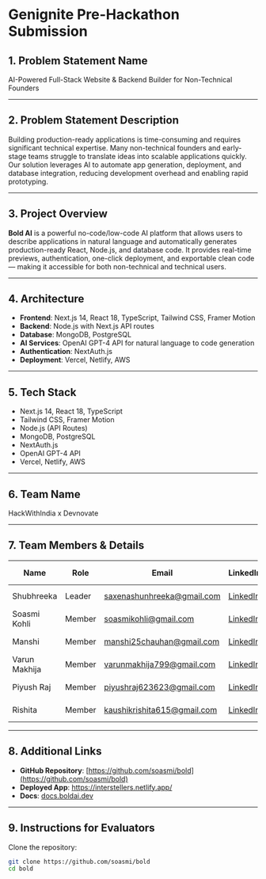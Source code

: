 # Genignite Pre-Hackathon Submission

## 1. Problem Statement Name
AI-Powered Full-Stack Website & Backend Builder for Non-Technical Founders

---

## 2. Problem Statement Description
Building production-ready applications is time-consuming and requires significant technical expertise. Many non-technical founders and early-stage teams struggle to translate ideas into scalable applications quickly. Our solution leverages AI to automate app generation, deployment, and database integration, reducing development overhead and enabling rapid prototyping.

---

## 3. Project Overview
**Bold AI** is a powerful no-code/low-code AI platform that allows users to describe applications in natural language and automatically generates production-ready React, Node.js, and database code. It provides real-time previews, authentication, one-click deployment, and exportable clean code — making it accessible for both non-technical and technical users.

---

## 4. Architecture
- **Frontend**: Next.js 14, React 18, TypeScript, Tailwind CSS, Framer Motion  
- **Backend**: Node.js with Next.js API routes  
- **Database**: MongoDB, PostgreSQL  
- **AI Services**: OpenAI GPT-4 API for natural language to code generation  
- **Authentication**: NextAuth.js  
- **Deployment**: Vercel, Netlify, AWS  

---

## 5. Tech Stack
- Next.js 14, React 18, TypeScript  
- Tailwind CSS, Framer Motion  
- Node.js (API Routes)  
- MongoDB, PostgreSQL  
- NextAuth.js  
- OpenAI GPT-4 API  
- Vercel, Netlify, AWS  

---

## 6. Team Name
HackWithIndia x Devnovate  

---

## 7. Team Members & Details  

| Name         | Role       | Email                   | LinkedIn                                                                  | College Name   |
|--------------|-----------|---------------------------|--------------------------------------------------------------------------|----------------|
| Shubhreeka   | Leader    | saxenashunhreeka@gmail.com| [LinkedIn](http://linkedin.com/in/shubhreeka-saxena/)                    | GGSIPU, Delhi  |
| Soasmi Kohli | Member    | soasmikohli@gmail.com     | [LinkedIn](http://www.linkedin.com/in/soasmi-kohli-711476291)            | GGSIPU, Delhi  |
| Manshi       | Member    | manshi25chauhan@gmail.com | [LinkedIn](https://www.linkedin.com/in/manshi-chauhan-860639315/)        | GGSIPU, Delhi  |
| Varun Makhija| Member    | varunmakhija799@gmail.com | [LinkedIn](https://www.linkedin.com/in/varun-makhija-3a66a125a/)         | GGSIPU, Delhi  |
| Piyush Raj   | Member    | piyushraj623623@gmail.com | [LinkedIn](https://www.linkedin.com/in/piyush-raj-7314012a7/)            | GGSIPU, Delhi  |
| Rishita      | Member    | kaushikrishita615@gmail.com| [LinkedIn](https://www.linkedin.com/in/rishita-kaushik-a950b730a/)      | GGSIPU, Delhi  |



---

## 8. Additional Links
- **GitHub Repository**: [https://github.com/soasmi/bold](https://github.com/soasmi/bold)  
- **Deployed App**: https://interstellers.netlify.app/
- **Docs**: [docs.boldai.dev](https://docs.boldai.dev)  

---

## 9. Instructions for Evaluators

Clone the repository:
```bash
git clone https://github.com/soasmi/bold
cd bold
